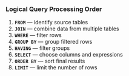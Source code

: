 ### **Logical Query Processing Order**
1. **`FROM`** — identify source tables
2. **`JOIN`** — combine data from multiple tables
3. **`WHERE`** — filter rows
4. **`GROUP BY`** — group filtered rows
5. **`HAVING`** — filter groups
6. **`SELECT`** — choose columns and expressions
7. **`ORDER BY`** — sort final results
8. **`LIMIT`** — limit the number of rows